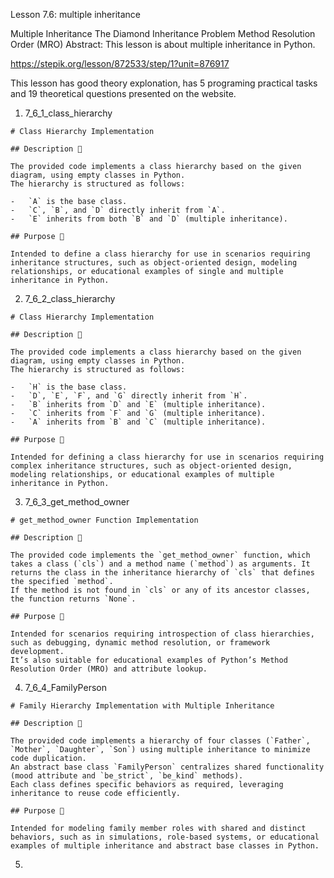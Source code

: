 Lesson 7.6: multiple inheritance

Multiple Inheritance
The Diamond Inheritance Problem
Method Resolution Order (MRO)
Abstract: This lesson is about multiple inheritance in Python.

https://stepik.org/lesson/872533/step/1?unit=876917

This lesson has good theory explonation, has 5 programing practical tasks and 19 theoretical questions presented on the website.

1. 7_6_1_class_hierarchy

```
# Class Hierarchy Implementation

## Description 📝

The provided code implements a class hierarchy based on the given diagram, using empty classes in Python.
The hierarchy is structured as follows:

-   `A` is the base class.
-   `C`, `B`, and `D` directly inherit from `A`.
-   `E` inherits from both `B` and `D` (multiple inheritance).

## Purpose 🎯

Intended to define a class hierarchy for use in scenarios requiring inheritance structures, such as object-oriented design, modeling relationships, or educational examples of single and multiple inheritance in Python.
```

2. 7_6_2_class_hierarchy

```
# Class Hierarchy Implementation

## Description 📝

The provided code implements a class hierarchy based on the given diagram, using empty classes in Python.
The hierarchy is structured as follows:

-   `H` is the base class.
-   `D`, `E`, `F`, and `G` directly inherit from `H`.
-   `B` inherits from `D` and `E` (multiple inheritance).
-   `C` inherits from `F` and `G` (multiple inheritance).
-   `A` inherits from `B` and `C` (multiple inheritance).

## Purpose 🎯

Intended for defining a class hierarchy for use in scenarios requiring complex inheritance structures, such as object-oriented design, modeling relationships, or educational examples of multiple inheritance in Python.
```

3. 7_6_3_get_method_owner

```
# get_method_owner Function Implementation

## Description 📝

The provided code implements the `get_method_owner` function, which takes a class (`cls`) and a method name (`method`) as arguments. It returns the class in the inheritance hierarchy of `cls` that defines the specified `method`.
If the method is not found in `cls` or any of its ancestor classes, the function returns `None`.

## Purpose 🎯

Intended for scenarios requiring introspection of class hierarchies, such as debugging, dynamic method resolution, or framework development.
It’s also suitable for educational examples of Python’s Method Resolution Order (MRO) and attribute lookup.
```

4. 7_6_4_FamilyPerson

```
# Family Hierarchy Implementation with Multiple Inheritance

## Description 📝

The provided code implements a hierarchy of four classes (`Father`, `Mother`, `Daughter`, `Son`) using multiple inheritance to minimize code duplication.
An abstract base class `FamilyPerson` centralizes shared functionality (mood attribute and `be_strict`, `be_kind` methods).
Each class defines specific behaviors as required, leveraging inheritance to reuse code efficiently.

## Purpose 🎯

Intended for modeling family member roles with shared and distinct behaviors, such as in simulations, role-based systems, or educational examples of multiple inheritance and abstract base classes in Python.
```

5.

```

```
